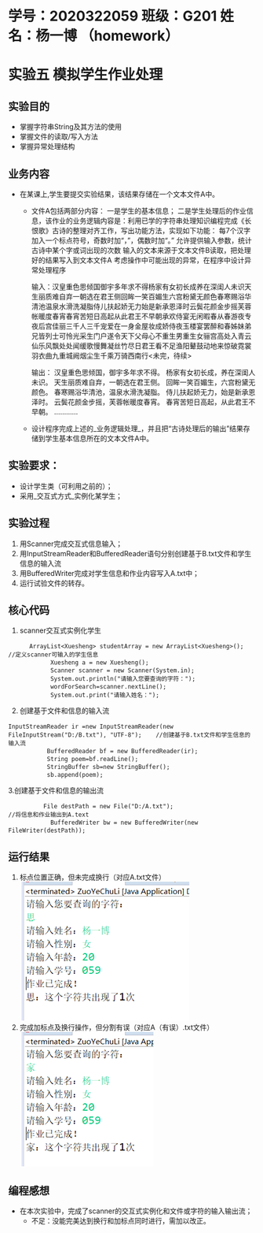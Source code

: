 # 学号：2020322059 班级：G201 姓名：杨一博 （homework）

# 实验五 模拟学生作业处理

## 实验目的
+ 掌握字符串String及其方法的使用
+ 掌握文件的读取/写入方法
+ 掌握异常处理结构
## 业务内容
+ 在某课上,学生要提交实验结果，该结果存储在一个文本文件A中。
  - 文件A包括两部分内容：
    一是学生的基本信息；
    二是学生处理后的作业信息，该作业的业务逻辑内容是：利用已学的字符串处理知识编程完成《长恨歌》古诗的整理对齐工作，写出功能方法，实现如下功能：
    每7个汉字加入一个标点符号，奇数时加“，”，偶数时加“。”
    允许提供输入参数，统计古诗中某个字或词出现的次数
    输入的文本来源于文本文件B读取，把处理好的结果写入到文本文件A
    考虑操作中可能出现的异常，在程序中设计异常处理程序

    输入：汉皇重色思倾国御宇多年求不得杨家有女初长成养在深闺人未识天生丽质难自弃一朝选在君王侧回眸一笑百媚生六宫粉黛无颜色春寒赐浴华清池温泉水滑洗凝脂侍儿扶起娇无力始是新承恩泽时云鬓花颜金步摇芙蓉帐暖度春宵春宵苦短日高起从此君王不早朝承欢侍宴无闲暇春从春游夜专夜后宫佳丽三千人三千宠爱在一身金屋妆成娇侍夜玉楼宴罢醉和春姊妹弟兄皆列士可怜光采生门户遂令天下父母心不重生男重生女骊宫高处入青云仙乐风飘处处闻缓歌慢舞凝丝竹尽日君王看不足渔阳鼙鼓动地来惊破霓裳羽衣曲九重城阙烟尘生千乘万骑西南行<未完，待续>

    输出：
    汉皇重色思倾国，御宇多年求不得。
    杨家有女初长成，养在深闺人未识。
    天生丽质难自弃，一朝选在君王侧。
    回眸一笑百媚生，六宫粉黛无颜色。
    春寒赐浴华清池，温泉水滑洗凝脂。
    侍儿扶起娇无力，始是新承恩泽时。
    云鬓花颜金步摇，芙蓉帐暖度春宵。
    春宵苦短日高起，从此君王不早朝。
    …………
  - 设计程序完成上述的_业务逻辑处理_，并且把“古诗处理后的输出”结果存储到学生基本信息所在的文本文件A中。
## 实验要求：
  - 设计学生类（可利用之前的）；
  - 采用_交互式方式_实例化某学生；
## 实验过程
1. 用Scanner完成交互式信息输入；
2. 用InputStreamReader和BufferedReader语句分别创建基于B.txt文件和学生信息的输入流
3. 用BufferedWriter完成对学生信息和作业内容写入A.txt中；
4. 运行试验文件的转存。
## 核心代码
1. scanner交互式实例化学生
```
      ArrayList<Xuesheng> studentArray = new ArrayList<Xuesheng>();    //定义scanner可输入的学生信息
			Xuesheng a = new Xuesheng();
			Scanner scanner = new Scanner(System.in);
			System.out.println("请输入您要查询的字符：");
			wordForSearch=scanner.nextLine();
			System.out.print("请输入姓名：");
```
2. 创建基于文件和信息的输入流
```
InputStreamReader ir =new InputStreamReader(new FileInputStream("D:/B.txt"), "UTF-8");    //创建基于B.txt文件和学生信息的输入流
	       BufferedReader bf = new BufferedReader(ir);
	       String poem=bf.readLine();
	       StringBuffer sb=new StringBuffer();
	       sb.append(poem);
```
3.创建基于文件和信息的输出流
```
          File destPath = new File("D:/A.txt");                                //将信息和作业输出到A.text
	        BufferedWriter bw = new BufferedWriter(new FileWriter(destPath));  
```
## 运行结果
1. 标点位置正确，但未完成换行（对应A.txt文件）
![](https://github.com/yang-059/homework/blob/main/homework运行结果.PNG)
2. 完成加标点及换行操作，但分割有误（对应A（有误）.txt文件）
![](https://github.com/yang-059/homework/blob/main/homework运行结果（有误）.PNG)
## 编程感想
+ 在本次实验中，完成了scanner的交互式实例化和文件或字符的输入输出流；
  - 不足：没能完美达到换行和加标点同时进行，需加以改正。
